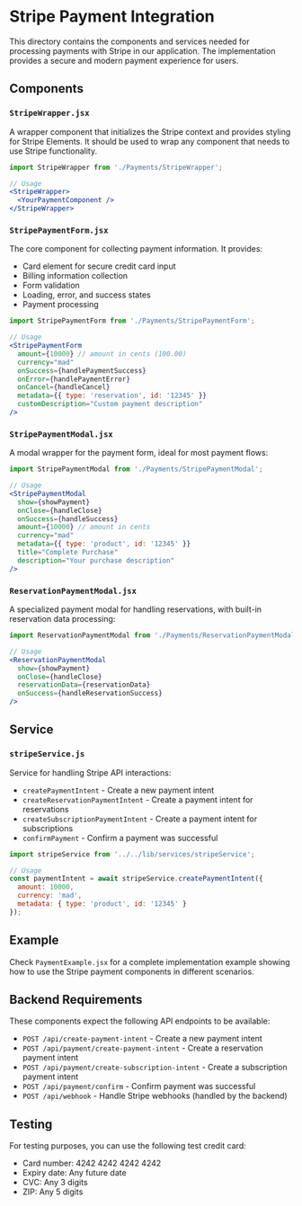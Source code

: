 # Stripe Payment Integration

This directory contains the components and services needed for processing payments with Stripe in our application. The implementation provides a secure and modern payment experience for users.

## Components

### `StripeWrapper.jsx`

A wrapper component that initializes the Stripe context and provides styling for Stripe Elements. It should be used to wrap any component that needs to use Stripe functionality.

```jsx
import StripeWrapper from './Payments/StripeWrapper';

// Usage
<StripeWrapper>
  <YourPaymentComponent />
</StripeWrapper>
```

### `StripePaymentForm.jsx`

The core component for collecting payment information. It provides:
- Card element for secure credit card input
- Billing information collection
- Form validation
- Loading, error, and success states
- Payment processing

```jsx
import StripePaymentForm from './Payments/StripePaymentForm';

// Usage
<StripePaymentForm
  amount={10000} // amount in cents (100.00)
  currency="mad"
  onSuccess={handlePaymentSuccess}
  onError={handlePaymentError}
  onCancel={handleCancel}
  metadata={{ type: 'reservation', id: '12345' }}
  customDescription="Custom payment description"
/>
```

### `StripePaymentModal.jsx`

A modal wrapper for the payment form, ideal for most payment flows:

```jsx
import StripePaymentModal from './Payments/StripePaymentModal';

// Usage
<StripePaymentModal
  show={showPayment}
  onClose={handleClose}
  onSuccess={handleSuccess}
  amount={10000} // amount in cents
  currency="mad"
  metadata={{ type: 'product', id: '12345' }}
  title="Complete Purchase"
  description="Your purchase description"
/>
```

### `ReservationPaymentModal.jsx`

A specialized payment modal for handling reservations, with built-in reservation data processing:

```jsx
import ReservationPaymentModal from './Payments/ReservationPaymentModal';

// Usage
<ReservationPaymentModal
  show={showPayment}
  onClose={handleClose}
  reservationData={reservationData}
  onSuccess={handleReservationSuccess}
/>
```

## Service

### `stripeService.js`

Service for handling Stripe API interactions:

- `createPaymentIntent` - Create a new payment intent
- `createReservationPaymentIntent` - Create a payment intent for reservations
- `createSubscriptionPaymentIntent` - Create a payment intent for subscriptions
- `confirmPayment` - Confirm a payment was successful

```js
import stripeService from '../../lib/services/stripeService';

// Usage
const paymentIntent = await stripeService.createPaymentIntent({
  amount: 10000,
  currency: 'mad',
  metadata: { type: 'product', id: '12345' }
});
```

## Example

Check `PaymentExample.jsx` for a complete implementation example showing how to use the Stripe payment components in different scenarios.

## Backend Requirements

These components expect the following API endpoints to be available:

- `POST /api/create-payment-intent` - Create a new payment intent
- `POST /api/payment/create-payment-intent` - Create a reservation payment intent
- `POST /api/payment/create-subscription-intent` - Create a subscription payment intent
- `POST /api/payment/confirm` - Confirm payment was successful
- `POST /api/webhook` - Handle Stripe webhooks (handled by the backend)

## Testing

For testing purposes, you can use the following test credit card:
- Card number: 4242 4242 4242 4242
- Expiry date: Any future date
- CVC: Any 3 digits
- ZIP: Any 5 digits 